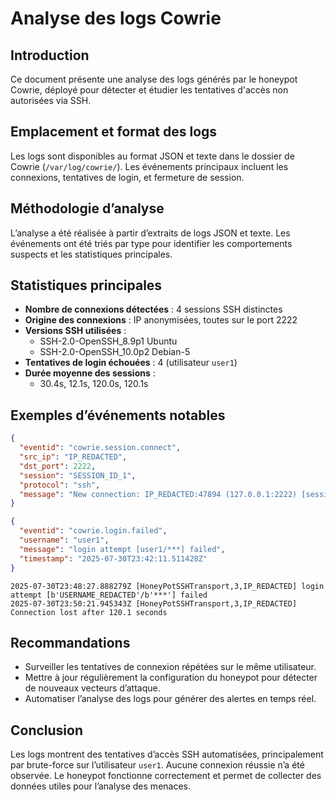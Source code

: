 # Analyse des logs Cowrie

## Introduction
Ce document présente une analyse des logs générés par le honeypot Cowrie, déployé pour détecter et étudier les tentatives d'accès non autorisées via SSH.

## Emplacement et format des logs
Les logs sont disponibles au format JSON et texte dans le dossier de Cowrie (`/var/log/cowrie/`). Les événements principaux incluent les connexions, tentatives de login, et fermeture de session.

## Méthodologie d’analyse
L’analyse a été réalisée à partir d’extraits de logs JSON et texte. Les événements ont été triés par type pour identifier les comportements suspects et les statistiques principales.

## Statistiques principales

- **Nombre de connexions détectées** : 4 sessions SSH distinctes
- **Origine des connexions** : IP anonymisées, toutes sur le port 2222
- **Versions SSH utilisées** :  
  - SSH-2.0-OpenSSH_8.9p1 Ubuntu  
  - SSH-2.0-OpenSSH_10.0p2 Debian-5
- **Tentatives de login échouées** : 4 (utilisateur `user1`)
- **Durée moyenne des sessions** :  
  - 30.4s, 12.1s, 120.0s, 120.1s

## Exemples d’événements notables

```json
{
  "eventid": "cowrie.session.connect",
  "src_ip": "IP_REDACTED",
  "dst_port": 2222,
  "session": "SESSION_ID_1",
  "protocol": "ssh",
  "message": "New connection: IP_REDACTED:47894 (127.0.0.1:2222) [session: SESSION_ID_1]"
}
```

```json
{
  "eventid": "cowrie.login.failed",
  "username": "user1",
  "message": "login attempt [user1/***] failed",
  "timestamp": "2025-07-30T23:42:11.511428Z"
}
```

```text
2025-07-30T23:48:27.888279Z [HoneyPotSSHTransport,3,IP_REDACTED] login attempt [b'USERNAME_REDACTED'/b'***'] failed
2025-07-30T23:50:21.945343Z [HoneyPotSSHTransport,3,IP_REDACTED] Connection lost after 120.1 seconds
```

## Recommandations

- Surveiller les tentatives de connexion répétées sur le même utilisateur.
- Mettre à jour régulièrement la configuration du honeypot pour détecter de nouveaux vecteurs d’attaque.
- Automatiser l’analyse des logs pour générer des alertes en temps réel.

## Conclusion

Les logs montrent des tentatives d’accès SSH automatisées, principalement par brute-force sur l’utilisateur `user1`. Aucune connexion réussie n’a été observée. Le honeypot fonctionne correctement et permet de collecter des données utiles pour l’analyse des menaces.
